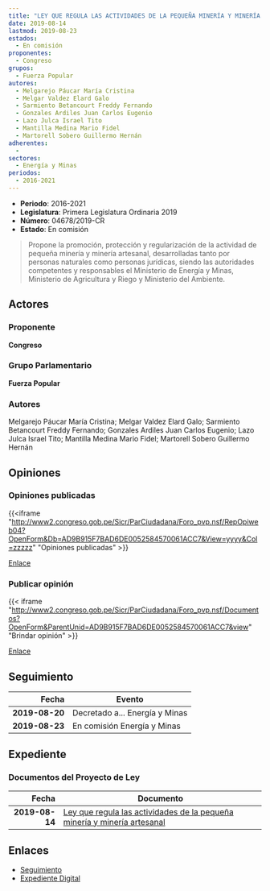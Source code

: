 ```yaml
---
title: "LEY QUE REGULA LAS ACTIVIDADES DE LA PEQUEÑA MINERÍA Y MINERÍA ARTESANAL"
date: 2019-08-14
lastmod: 2019-08-23
estados: 
  - En comisión
proponentes: 
  - Congreso
grupos: 
  - Fuerza Popular
autores: 
  - Melgarejo Páucar María Cristina
  - Melgar Valdez Elard Galo
  - Sarmiento Betancourt Freddy Fernando
  - Gonzales Ardiles Juan Carlos Eugenio
  - Lazo Julca Israel Tito
  - Mantilla Medina Mario Fidel
  - Martorell Sobero Guillermo Hernán
adherentes: 
  - 
sectores: 
  - Energía y Minas
periodos: 
  - 2016-2021
---
```


- **Periodo**: 2016-2021
- **Legislatura**: Primera Legislatura Ordinaria 2019
- **Número**: 04678/2019-CR
- **Estado**: En comisión

> Propone la promoción, protección y regularización de la actividad de pequeña minería y minería artesanal, desarrolladas tanto por personas naturales como personas jurídicas, siendo las autoridades competentes y responsables el Ministerio de Energía y Minas, Ministerio de Agricultura y Riego y Ministerio del Ambiente.


## Actores

### Proponente

**Congreso**

### Grupo Parlamentario

**Fuerza Popular**

### Autores

Melgarejo Páucar María Cristina; Melgar Valdez Elard Galo; Sarmiento Betancourt Freddy Fernando; Gonzales Ardiles Juan Carlos Eugenio; Lazo Julca Israel Tito; Mantilla Medina Mario Fidel; Martorell Sobero Guillermo Hernán


## Opiniones

### Opiniones publicadas

{{<iframe "http://www2.congreso.gob.pe/Sicr/ParCiudadana/Foro_pvp.nsf/RepOpiweb04?OpenForm&Db=AD9B915F7BAD6DE0052584570061ACC7&View=yyyy&Col=zzzzz" "Opiniones publicadas" >}}

[Enlace](http://www2.congreso.gob.pe/Sicr/ParCiudadana/Foro_pvp.nsf/RepOpiweb04?OpenForm&Db=AD9B915F7BAD6DE0052584570061ACC7&View=yyyy&Col=zzzzz)
### Publicar opinión

{{< iframe "http://www2.congreso.gob.pe/Sicr/ParCiudadana/Foro_pvp.nsf/Documentos?OpenForm&ParentUnid=AD9B915F7BAD6DE0052584570061ACC7&view" "Brindar opinión" >}}

[Enlace](http://www2.congreso.gob.pe/Sicr/ParCiudadana/Foro_pvp.nsf/Documentos?OpenForm&ParentUnid=AD9B915F7BAD6DE0052584570061ACC7&view)

## Seguimiento

| Fecha | Evento |
|------:|--------|
| **2019-08-20** | Decretado a... Energía y Minas|
| **2019-08-23** | En comisión Energía y Minas|


## Expediente


### Documentos del Proyecto de Ley

| Fecha | Documento |
|------:|--------|
| **2019-08-14** | [Ley que regula las actividades de la pequeña minería y minería artesanal](http://www.leyes.congreso.gob.pe/Documentos/2016_2021/Proyectos_de_Ley_y_de_Resoluciones_Legislativas/PL0467520190812.pdf) |

## Enlaces 

- [Seguimiento](http://www2.congreso.gob.pe/Sicr/TraDocEstProc/CLProLey2016.nsf/f7fff46988ca05b1052578e100829cc7/e3c173d4ba1b8134052584560081fee7?OpenDocument)
- [Expediente Digital](http://www2.congreso.gob.pe/Sicr/TraDocEstProc/CLProLey2016.nsf/f7fff46988ca05b1052578e100829cc7/e3c173d4ba1b8134052584560081fee7?OpenDocument&Click=05257FB7005EB655.eb71d0cf91d8294e05256cdf006b5706/$Body/0.1C6C)
